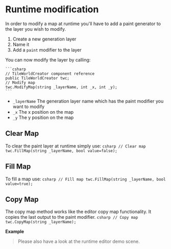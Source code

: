 # Runtime modification
In order to modify a map at runtime you'll have to add a paint generator to the layer you wish to modify.

1. Create a new generation layer
2. Name it
3. Add a `paint` modifier to the layer

You can now modify the layer by calling:  

    ```csharp
    // TileWorldCreator component reference
    public TileWorldCreator twc;
    // Modify map
    twc.ModifyMap(string _layerName, int _x, int _y);
    ```
    
+ `_layerName`
  The generation layer name which has the paint modifier you want to modify
+ `_x`
  The x position on the map
+ `_y`
  The y position on the map
  
  
 ## Clear Map
 To clear the paint layer at runtime simply use:
    ```csharp
    // Clear map
    twc.FillMap(string _layerName, bool value=false);
    ```
 ## Fill Map
To fill a map use:
    ```csharp
    // Fill map
    twc.FillMap(string _layerName, bool value=true);
    ```
 ## Copy Map
The copy map method works like the editor copy map functionality.
It copies the last output to the paint modifier.
    ```csharp
    // Copy map
    twc.CopyMap(string _layerName);
    ```

**Example**
> Please also have a look at the runtime editor demo scene.
